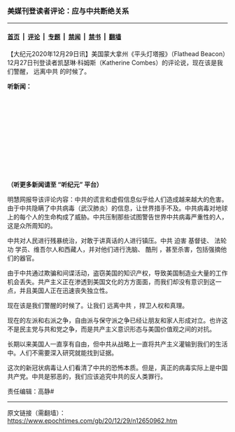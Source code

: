 ### 美媒刊登读者评论：应与中共断绝关系

---

#### [首页](../../../..?n12650962) &nbsp;|&nbsp; [评论](../../../../../epoch-comment?n12650962) &nbsp;|&nbsp; [专题](../../../../../epoch-special?n12650962) &nbsp;|&nbsp; [禁闻](../../../../../epoch-news?n12650962) &nbsp;|&nbsp; [禁书](../../../../../books?n12650962) &nbsp;|&nbsp; [翻墙](https://github.com/gfw-breaker/nogfw/blob/master/README.md?n12650962)


<div class="post_content" id="artbody" itemprop="articleBody">
 <!-- article content begin -->
 <p>
  【大纪元2020年12月29日讯】美国蒙大拿州《平头灯塔报》（Flathead Beacon）12月27日刊登读者凯瑟琳·科姆斯（Katherine Combes）的评论说，现在该是我们警醒，
  <ok href="https://www.epochtimes.com/gb/tag/%E8%BF%9C%E7%A6%BB%E4%B8%AD%E5%85%B1.html">
   远离中共
  </ok>
  的时候了。
 </p>
 <p>
  <strong>
   听新闻：
  </strong>
 </p>
 <div style="width: 100%; height: 170px; margin-bottom: 20px; border-radius: 10px; overflow:hidden;">
 </div>
 <p>
  <strong>
   （听更多新闻请至
   <ok href="https://www.epochtimes.com/gb/podcast.htm">
    “听纪元”
   </ok>
   平台）
  </strong>
 </p>
 <p>
  明慧网报导该评论内容：中共的谎言和虚假信息似乎给人们造成越来越大的危害。由于中共隐瞒了中共病毒（武汉肺炎）的信息，让世界措手不及。中共病毒对地球上的每个人的生命构成了威胁。中共压制那些试图警告世界中共病毒严重性的人，这是众所周知的。
 </p>
 <p>
  中共对人民进行残暴统治，对敢于讲真话的人进行镇压。中共
  <ok href="https://www.minghui.org/mh/glossary.html#37">
   迫害
  </ok>
  基督徒、
  <ok href="https://www.minghui.org/mh/glossary.html#1">
   法轮功
  </ok>
  学员、维吾尔人和西藏人，并对他们进行洗脑、
  <ok href="https://www.minghui.org/mh/glossary.html#38">
   酷刑
  </ok>
  ，甚至杀害，包括强摘他们的器官。
 </p>
 <p>
  由于中共通过欺骗和间谍活动，盗窃美国的知识产权，导致美国制造业大量的工作机会丢失。共产主义正在渗透到美国文化的方方面面，而我们却没有意识到这一点，并且美国人正在迅速丧失独立性。
 </p>
 <p>
  现在该是我们警醒的时候了。让我们
  <ok href="https://www.epochtimes.com/gb/tag/%E8%BF%9C%E7%A6%BB%E4%B8%AD%E5%85%B1.html">
   远离中共
  </ok>
  ，捍卫人权和真理。
 </p>
 <p>
  现在的左派和右派之争，自由派与保守派之争已经让朋友和家人形成对立。也许这不是民主党与共和党之争，而是共产主义意识形态与美国价值观之间的对抗。
 </p>
 <p>
  长期以来美国人一直享有自由，但中共从战略上一直将共产主义灌输到我们的生活中。人们不需要深入研究就能找到证据。
 </p>
 <p>
  这次的新冠状病毒让人们看清了中共的恐怖本质。但是，真正的病毒实际上是中国共产党。中共是邪恶的，我们应该追究中共的反人类罪行。
 </p>
 <p>
  责任编辑：高静#
 </p>
 <!-- article content end -->
 <div id="below_article_ad">
 </div>
</div>


---

原文链接（需翻墙）：https://www.epochtimes.com/gb/20/12/29/n12650962.htm